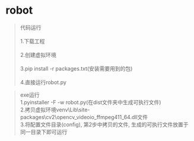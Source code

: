 # robot

> 代码运行  
<br/>1.下载工程</br>
<br/>2.创建虚拟环境</br>
<br/>3.pip install -r packages.txt(安装需要用到的包)</br>
<br/>4.直接运行robot.py</br>

> exe运行  
1.pyinstaller -F -w robot.py(在dist文件夹中生成可执行文件)  
2.拷贝虚拟环境venv\Lib\site-packages\cv2\opencv_videoio_ffmpeg411_64.dll文件  
3.将配置文件目录(config), 第2步中拷贝的文件, 生成的可执行文件放置于同一目录下即可运行